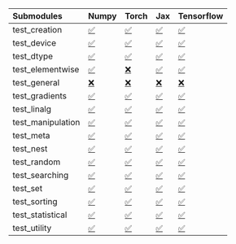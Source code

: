 | Submodules        | Numpy                                                                                                                           | Torch                                                                                                                           | Jax                                                                                                                             | Tensorflow                                                                                                                      |
|:------------------|:--------------------------------------------------------------------------------------------------------------------------------|:--------------------------------------------------------------------------------------------------------------------------------|:--------------------------------------------------------------------------------------------------------------------------------|:--------------------------------------------------------------------------------------------------------------------------------|
| test_creation     | <a href="https://github.com/unifyai/ivy/runs/8096912994?check_suite_focus=true" rel="noopener noreferrer" target="_blank">✅</a> | <a href="https://github.com/unifyai/ivy/runs/8096915231?check_suite_focus=true" rel="noopener noreferrer" target="_blank">✅</a> | <a href="https://github.com/unifyai/ivy/runs/8096917584?check_suite_focus=true" rel="noopener noreferrer" target="_blank">✅</a> | <a href="https://github.com/unifyai/ivy/runs/8096919728?check_suite_focus=true" rel="noopener noreferrer" target="_blank">✅</a> |
| test_device       | <a href="https://github.com/unifyai/ivy/runs/8096913096?check_suite_focus=true" rel="noopener noreferrer" target="_blank">✅</a> | <a href="https://github.com/unifyai/ivy/runs/8096915388?check_suite_focus=true" rel="noopener noreferrer" target="_blank">✅</a> | <a href="https://github.com/unifyai/ivy/runs/8096917714?check_suite_focus=true" rel="noopener noreferrer" target="_blank">✅</a> | <a href="https://github.com/unifyai/ivy/runs/8096919838?check_suite_focus=true" rel="noopener noreferrer" target="_blank">✅</a> |
| test_dtype        | <a href="https://github.com/unifyai/ivy/runs/8096913276?check_suite_focus=true" rel="noopener noreferrer" target="_blank">✅</a> | <a href="https://github.com/unifyai/ivy/runs/8096915581?check_suite_focus=true" rel="noopener noreferrer" target="_blank">✅</a> | <a href="https://github.com/unifyai/ivy/runs/8096917856?check_suite_focus=true" rel="noopener noreferrer" target="_blank">✅</a> | <a href="https://github.com/unifyai/ivy/runs/8096919972?check_suite_focus=true" rel="noopener noreferrer" target="_blank">✅</a> |
| test_elementwise  | <a href="https://github.com/unifyai/ivy/runs/8096913391?check_suite_focus=true" rel="noopener noreferrer" target="_blank">✅</a> | <a href="https://github.com/unifyai/ivy/runs/8096915721?check_suite_focus=true" rel="noopener noreferrer" target="_blank">❌</a> | <a href="https://github.com/unifyai/ivy/runs/8096917981?check_suite_focus=true" rel="noopener noreferrer" target="_blank">✅</a> | <a href="https://github.com/unifyai/ivy/runs/8096920078?check_suite_focus=true" rel="noopener noreferrer" target="_blank">✅</a> |
| test_general      | <a href="https://github.com/unifyai/ivy/runs/8096913521?check_suite_focus=true" rel="noopener noreferrer" target="_blank">❌</a> | <a href="https://github.com/unifyai/ivy/runs/8096915839?check_suite_focus=true" rel="noopener noreferrer" target="_blank">❌</a> | <a href="https://github.com/unifyai/ivy/runs/8096918095?check_suite_focus=true" rel="noopener noreferrer" target="_blank">❌</a> | <a href="https://github.com/unifyai/ivy/runs/8096920197?check_suite_focus=true" rel="noopener noreferrer" target="_blank">❌</a> |
| test_gradients    | <a href="https://github.com/unifyai/ivy/runs/8096913639?check_suite_focus=true" rel="noopener noreferrer" target="_blank">✅</a> | <a href="https://github.com/unifyai/ivy/runs/8096915990?check_suite_focus=true" rel="noopener noreferrer" target="_blank">✅</a> | <a href="https://github.com/unifyai/ivy/runs/8096918235?check_suite_focus=true" rel="noopener noreferrer" target="_blank">✅</a> | <a href="https://github.com/unifyai/ivy/runs/8096920319?check_suite_focus=true" rel="noopener noreferrer" target="_blank">✅</a> |
| test_linalg       | <a href="https://github.com/unifyai/ivy/runs/8096913798?check_suite_focus=true" rel="noopener noreferrer" target="_blank">✅</a> | <a href="https://github.com/unifyai/ivy/runs/8096916110?check_suite_focus=true" rel="noopener noreferrer" target="_blank">✅</a> | <a href="https://github.com/unifyai/ivy/runs/8096918361?check_suite_focus=true" rel="noopener noreferrer" target="_blank">✅</a> | <a href="https://github.com/unifyai/ivy/runs/8096920428?check_suite_focus=true" rel="noopener noreferrer" target="_blank">✅</a> |
| test_manipulation | <a href="https://github.com/unifyai/ivy/runs/8096913974?check_suite_focus=true" rel="noopener noreferrer" target="_blank">✅</a> | <a href="https://github.com/unifyai/ivy/runs/8096916247?check_suite_focus=true" rel="noopener noreferrer" target="_blank">✅</a> | <a href="https://github.com/unifyai/ivy/runs/8096918514?check_suite_focus=true" rel="noopener noreferrer" target="_blank">✅</a> | <a href="https://github.com/unifyai/ivy/runs/8096920568?check_suite_focus=true" rel="noopener noreferrer" target="_blank">✅</a> |
| test_meta         | <a href="https://github.com/unifyai/ivy/runs/8096914094?check_suite_focus=true" rel="noopener noreferrer" target="_blank">✅</a> | <a href="https://github.com/unifyai/ivy/runs/8096916397?check_suite_focus=true" rel="noopener noreferrer" target="_blank">✅</a> | <a href="https://github.com/unifyai/ivy/runs/8096918611?check_suite_focus=true" rel="noopener noreferrer" target="_blank">✅</a> | <a href="https://github.com/unifyai/ivy/runs/8096920655?check_suite_focus=true" rel="noopener noreferrer" target="_blank">✅</a> |
| test_nest         | <a href="https://github.com/unifyai/ivy/runs/8096914250?check_suite_focus=true" rel="noopener noreferrer" target="_blank">✅</a> | <a href="https://github.com/unifyai/ivy/runs/8096916492?check_suite_focus=true" rel="noopener noreferrer" target="_blank">✅</a> | <a href="https://github.com/unifyai/ivy/runs/8096918716?check_suite_focus=true" rel="noopener noreferrer" target="_blank">✅</a> | <a href="https://github.com/unifyai/ivy/runs/8096920768?check_suite_focus=true" rel="noopener noreferrer" target="_blank">✅</a> |
| test_random       | <a href="https://github.com/unifyai/ivy/runs/8096914387?check_suite_focus=true" rel="noopener noreferrer" target="_blank">✅</a> | <a href="https://github.com/unifyai/ivy/runs/8096916605?check_suite_focus=true" rel="noopener noreferrer" target="_blank">✅</a> | <a href="https://github.com/unifyai/ivy/runs/8096918902?check_suite_focus=true" rel="noopener noreferrer" target="_blank">✅</a> | <a href="https://github.com/unifyai/ivy/runs/8096920895?check_suite_focus=true" rel="noopener noreferrer" target="_blank">✅</a> |
| test_searching    | <a href="https://github.com/unifyai/ivy/runs/8096914496?check_suite_focus=true" rel="noopener noreferrer" target="_blank">✅</a> | <a href="https://github.com/unifyai/ivy/runs/8096916733?check_suite_focus=true" rel="noopener noreferrer" target="_blank">✅</a> | <a href="https://github.com/unifyai/ivy/runs/8096919054?check_suite_focus=true" rel="noopener noreferrer" target="_blank">✅</a> | <a href="https://github.com/unifyai/ivy/runs/8096920996?check_suite_focus=true" rel="noopener noreferrer" target="_blank">✅</a> |
| test_set          | <a href="https://github.com/unifyai/ivy/runs/8096914649?check_suite_focus=true" rel="noopener noreferrer" target="_blank">✅</a> | <a href="https://github.com/unifyai/ivy/runs/8096916878?check_suite_focus=true" rel="noopener noreferrer" target="_blank">✅</a> | <a href="https://github.com/unifyai/ivy/runs/8096919187?check_suite_focus=true" rel="noopener noreferrer" target="_blank">✅</a> | <a href="https://github.com/unifyai/ivy/runs/8096921122?check_suite_focus=true" rel="noopener noreferrer" target="_blank">✅</a> |
| test_sorting      | <a href="https://github.com/unifyai/ivy/runs/8096914784?check_suite_focus=true" rel="noopener noreferrer" target="_blank">✅</a> | <a href="https://github.com/unifyai/ivy/runs/8096917095?check_suite_focus=true" rel="noopener noreferrer" target="_blank">✅</a> | <a href="https://github.com/unifyai/ivy/runs/8096919334?check_suite_focus=true" rel="noopener noreferrer" target="_blank">✅</a> | <a href="https://github.com/unifyai/ivy/runs/8096921224?check_suite_focus=true" rel="noopener noreferrer" target="_blank">✅</a> |
| test_statistical  | <a href="https://github.com/unifyai/ivy/runs/8096914946?check_suite_focus=true" rel="noopener noreferrer" target="_blank">✅</a> | <a href="https://github.com/unifyai/ivy/runs/8096917255?check_suite_focus=true" rel="noopener noreferrer" target="_blank">✅</a> | <a href="https://github.com/unifyai/ivy/runs/8096919491?check_suite_focus=true" rel="noopener noreferrer" target="_blank">✅</a> | <a href="https://github.com/unifyai/ivy/runs/8096921386?check_suite_focus=true" rel="noopener noreferrer" target="_blank">✅</a> |
| test_utility      | <a href="https://github.com/unifyai/ivy/runs/8096915101?check_suite_focus=true" rel="noopener noreferrer" target="_blank">✅</a> | <a href="https://github.com/unifyai/ivy/runs/8096917430?check_suite_focus=true" rel="noopener noreferrer" target="_blank">✅</a> | <a href="https://github.com/unifyai/ivy/runs/8096919627?check_suite_focus=true" rel="noopener noreferrer" target="_blank">✅</a> | <a href="https://github.com/unifyai/ivy/runs/8096921512?check_suite_focus=true" rel="noopener noreferrer" target="_blank">✅</a> |